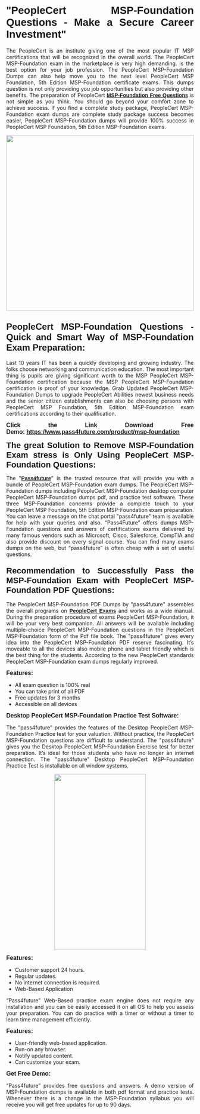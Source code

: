 
<h1 style="text-align: justify;"><span style="font-family:Tahoma,Geneva,sans-serif;"><strong>"PeopleCert MSP-Foundation Questions - Make a Secure Career Investment"</strong></span></h1>

<p style="text-align: justify;">The PeopleCert is an institute giving one of the most popular IT MSP certifications that will be recognized in the overall world. The PeopleCert MSP-Foundation exam in the marketplace is very high demanding. is the best option for your job profession. The PeopleCert MSP-Foundation Dumps can also help move you to the next level PeopleCert MSP Foundation, 5th Edition MSP-Foundation certificate exams. This dumps question is not only providing you job opportunities but also providing other benefits. The preparation of PeopleCert <span style="font-family:Tahoma,Geneva,sans-serif;"><strong><a href="https://www.pass4future.com/questions/peoplecert/msp-foundation">MSP-Foundation Free Questions</a></strong></span> is not simple as you think. You should go beyond your comfort zone to achieve success. If you find a complete study package, PeopleCert MSP-Foundation exam dumps are complete study package success becomes easier, PeopleCert MSP-Foundation dumps will provide 100% success in PeopleCert MSP Foundation, 5th Edition MSP-Foundation exams.</p>

<p style="text-align: justify;"><a href="https://www.pass4future.com/product/msp-foundation"><img alt="" src="https://lh3.googleusercontent.com/pw/AM-JKLVhEO4I138wJzOepD3laGU-R1M7eT-OTYdow6pCESip26lSeaxxzS9BVWUKuzj1e3L_MoxCfVgBEvV8ODwl1LGzlZbt6HJm3NXXplPwnYiBfuYM_eQCcVVRMaAwHdsl3AhHOZS-up7mzwmd4i4EpEGq=w1112-h625-no?authuser=0" style="width: 100%; height: 470px;" /></a></p>

<h2 style="text-align: justify;"><span style="font-size:24px;"><strong><span style="font-family:Tahoma,Geneva,sans-serif;">PeopleCert MSP-Foundation Questions - Quick and Smart Way of MSP-Foundation Exam Preparation:</span></strong></span></h2>

<p style="text-align: justify;">Last 10 years IT has been a quickly developing and growing industry. The folks choose networking and communication education. The most important thing is pupils are giving significant worth to the MSP PeopleCert MSP-Foundation certification because the MSP PeopleCert MSP-Foundation certification is proof of your knowledge. Grab Updated PeopleCert MSP-Foundation Dumps to upgrade PeopleCert Abilities newest business needs and the senior citizen establishments can also be choosing persons with PeopleCert MSP Foundation, 5th Edition MSP-Foundation exam certifications according to their qualification.</p>

<p style="text-align: justify;"><strong><span style="font-family:Lucida Sans Unicode,Lucida Grande,sans-serif;"><span style="font-size:16px;">Click the Link Download Free Demo: <a href="https://www.pass4future.com/product/msp-foundation">https://www.pass4future.com/product/msp-foundation</a></span></span></strong></p>

<p style="text-align: justify;"><strong><span style="font-size:22px;"><span style="font-family:Tahoma,Geneva,sans-serif;">The great Solution to Remove MSP-Foundation Exam stress is Only Using PeopleCert MSP-Foundation Questions:</span></span></strong></p>

<p style="text-align: justify;">The "<span style="font-family:Lucida Sans Unicode,Lucida Grande,sans-serif;"><a href="https://www.pass4future.com/"><strong>Pass4future</strong></a></span>" is the trusted resource that will provide you with a bundle of PeopleCert MSP-Foundation exam dumps. The PeopleCert MSP-Foundation dumps including PeopleCert MSP-Foundation desktop computer PeopleCert MSP-Foundation dumps pdf, and practice test software. These three MSP-Foundation concerns provide a complete touch to your PeopleCert MSP Foundation, 5th Edition MSP-Foundation exam preparation. You can leave a message on the chat portal "pass4future" team is available for help with your queries and also. “Pass4Future” offers dumps MSP-Foundation questions and answers of certifications exams delivered by many famous vendors such as Microsoft, Cisco, Salesforce, CompTIA and also provide discount on every signal course. You can find many exams dumps on the web, but “pass4future” is often cheap with a set of useful questions.</p>

<h3 style="text-align: justify;"><span style="font-size:22px;"><strong><span style="font-family:Tahoma,Geneva,sans-serif;">Recommendation to Successfully Pass the MSP-Foundation Exam with PeopleCert MSP-Foundation PDF Questions:</span></strong></span></h3>

<p style="text-align: justify;">The PeopleCert MSP-Foundation PDF Dumps by "pass4future" assembles the overall programs on <span style="font-family:Lucida Sans Unicode,Lucida Grande,sans-serif;"><strong><a href="https://www.pass4future.com/peoplecert">PeopleCert Exams</a></strong></span> and works as a wide manual. During the preparation procedure of exams PeopleCert MSP-Foundation, it will be your very best companion. All answers will be available including multiple-choice PeopleCert MSP-Foundation questions in the PeopleCert MSP-Foundation form of the Pdf file book. The "pass4future" gives every idea into the PeopleCert MSP-Foundation PDF reserve fascinating. It’s moveable to all the devices also mobile phone and tablet friendly which is the best thing for the students. According to the new PeopleCert standards PeopleCert MSP-Foundation exam dumps regularly improved.</p>

<p style="text-align: justify;"><span style="font-family:Lucida Sans Unicode,Lucida Grande,sans-serif;"><span style="font-size:16px;"><strong>Features:</strong></span></span></p>

<ul>
	<li style="text-align: justify;">All exam question is 100% real</li>
	<li style="text-align: justify;">You can take print of all PDF</li>
	<li style="text-align: justify;">Free updates for 3 months </li>
	<li style="text-align: justify;">Accessible on all devices</li>
</ul>

<p style="text-align: justify;"><span style="font-family:Tahoma,Geneva,sans-serif;"><span style="font-size:16px;"><strong>Desktop PeopleCert MSP-Foundation Practice Test Software:</strong></span></span></p>

<p style="text-align: justify;">The "pass4future" provides the features of the Desktop PeopleCert MSP-Foundation Practice test for your valuation. Without practice, the PeopleCert MSP-Foundation questions are difficult to understand. The "pass4future" gives you the Desktop PeopleCert MSP-Foundation Exercise test for better preparation. It’s ideal for those students who have no longer an internet connection. The "pass4future" Desktop PeopleCert MSP-Foundation Practice Test is installable on all window systems.</p>

<p style="text-align: center;"><a href="https://www.pass4future.com/product/msp-foundation"><img alt="" src="https://lh3.googleusercontent.com/pw/AM-JKLV3yUm3jiqqIo1xIsj1VJ_UeysYexQY-pRYO0rIFl3vg11QZioN-gzffpw2AfKqFynWuvoXOreWrWS0swpr4xmOSWfwII2jvatteuqrfxiWGFBSHPiZUCoi33jqeymK5dmu-0enyX6tayRCAMHw05jv=s625-no?authuser=0" style="width: 70%; height: 470px;" /></a></p>

<p style="text-align: justify;"><span style="font-size:16px;"><span style="font-family:Lucida Sans Unicode,Lucida Grande,sans-serif;"><strong>Features:</strong></span></span></p>

<ul>
	<li style="text-align: justify;">Customer support 24 hours. </li>
	<li style="text-align: justify;">Regular updates. </li>
	<li style="text-align: justify;">No internet connection is required.</li>
	<li style="text-align: justify;">Web-Based Application</li>
</ul>

<p style="text-align: justify;">“Pass4future” Web-Based practice exam engine does not require any installation and you can be easily accessed it on all OS to help you assess your preparation. You can do practice with a timer or without a timer to learn time management efficiently.</p>

<p style="text-align: justify;"><strong><span style="font-size:16px;"><span style="font-family:Lucida Sans Unicode,Lucida Grande,sans-serif;">Features:</span></span></strong></p>

<ul>
	<li style="text-align: justify;">User-friendly web-based application.</li>
	<li style="text-align: justify;">Run-on any browser. </li>
	<li style="text-align: justify;">Notify updated content.</li>
	<li style="text-align: justify;">Can customize your exam.</li>
</ul>

<p style="text-align: justify;"><span style="font-size:16px;"><span style="font-family:Lucida Sans Unicode,Lucida Grande,sans-serif;"><strong>Get Free Demo:</strong></span></span></p>

<p style="text-align: justify;">“Pass4future” provides free questions and answers. A demo version of MSP-Foundation dumps is available in both pdf format and practice tests. Whenever there is a change in the MSP-Foundation syllabus you will receive you will get free updates for up to 90 days. </p>
